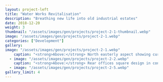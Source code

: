 ```yaml
---
layout: project-left
title: "Water Works Revitalisation"
description: "Breathing new life into old industrial estates"
date: 2018-12-20
weight: 3
thumbnail: "/assets/images/gen/projects/project-2-1-thumbnail.webp"
image: "/assets/images/gen/projects/project-2-1.webp"
categories: ["Development"]
gallery:
image: "/assets/images/gen/projects/project-2-1.webp"
    caption: "<strong>Above:</strong> North easterly aspect showing curved design"
  - image: "/assets/images/gen/projects/project-2-2.webp"
    caption: "<strong>Above:</strong> Rear offices square design in contrast"
  - image: "/assets/images/gen/projects/project-2-5.webp"
gallery_limit: 4
---
```

